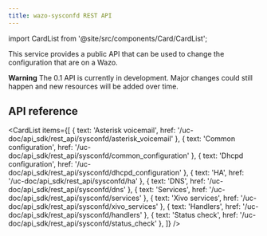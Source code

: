 ```yaml
---
title: wazo-sysconfd REST API
---
```


import CardList from '@site/src/components/Card/CardList';

This service provides a public API that can be used to change the configuration that are on a Wazo.

**Warning** The 0.1 API is currently in development. Major changes could still happen and new
resources will be added over time.

## API reference

<CardList
  items={[
    { text: 'Asterisk voicemail', href: '/uc-doc/api_sdk/rest_api/sysconfd/asterisk_voicemail' },
    { text: 'Common configuration', href: '/uc-doc/api_sdk/rest_api/sysconfd/common_configuration' },
    { text: 'Dhcpd configuration', href: '/uc-doc/api_sdk/rest_api/sysconfd/dhcpd_configuration' },
    { text: 'HA', href: '/uc-doc/api_sdk/rest_api/sysconfd/ha' },
    { text: 'DNS', href: '/uc-doc/api_sdk/rest_api/sysconfd/dns' },
    { text: 'Services', href: '/uc-doc/api_sdk/rest_api/sysconfd/services' },
    { text: 'Xivo services', href: '/uc-doc/api_sdk/rest_api/sysconfd/xivo_services' },
    { text: 'Handlers', href: '/uc-doc/api_sdk/rest_api/sysconfd/handlers' },
    { text: 'Status check', href: '/uc-doc/api_sdk/rest_api/sysconfd/status_check' },
  ]}
/>
